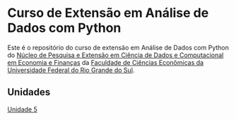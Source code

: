 # Curso de Extensão em Análise de Dados com Python

Este é o repositório do curso de extensão em Análise de Dados com Python do [Núcleo de Pesquisa e Extensão em Ciência de Dados e Computacional em Economia e Finanças]([http://www.ufrgs.br/e-compfin](https://www.ufrgs.br/ecompfin/)) da [Faculdade de Ciências Econômicas da Universidade Federal do Rio Grande do Sul](https://www.ufrgs.br/fce/).

## Unidades

[Unidade 5](aula5.md)
